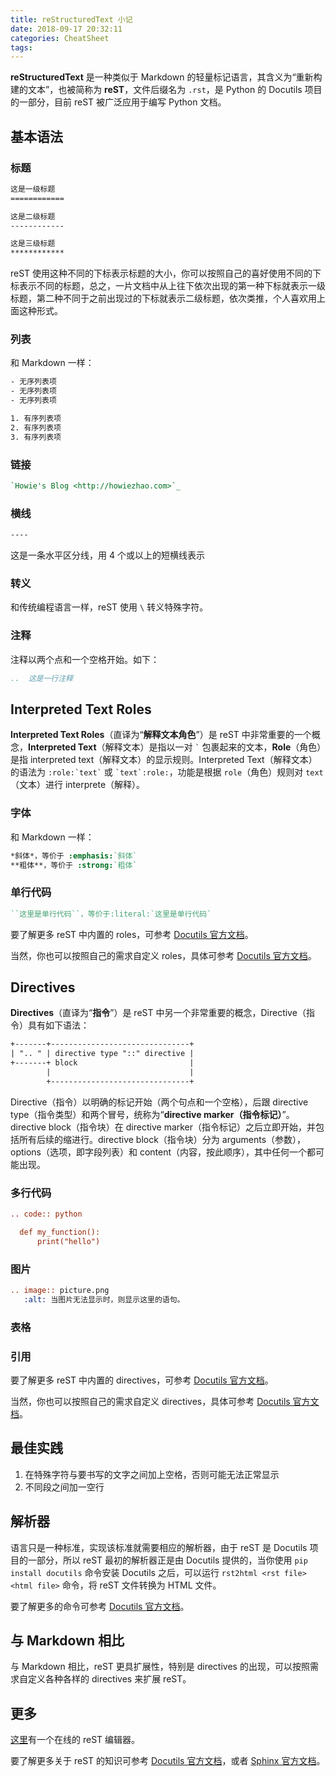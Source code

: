 ```yaml
---
title: reStructuredText 小记
date: 2018-09-17 20:32:11
categories: CheatSheet
tags:
---
```


**reStructuredText** 是一种类似于 Markdown 的轻量标记语言，其含义为“重新构建的文本”，也被简称为 **reST**，文件后缀名为 `.rst`，是 Python 的 Docutils 项目的一部分，目前 reST 被广泛应用于编写 Python 文档。

## 基本语法

### 标题

```reStructuredText
这是一级标题
============

这是二级标题
------------

这是三级标题
************
```

reST 使用这种不同的下标表示标题的大小，你可以按照自己的喜好使用不同的下标表示不同的标题，总之，一片文档中从上往下依次出现的第一种下标就表示一级标题，第二种不同于之前出现过的下标就表示二级标题，依次类推，个人喜欢用上面这种形式。
<!--more-->
### 列表

和 Markdown 一样：

```reStructuredText
- 无序列表项
- 无序列表项
- 无序列表项

1. 有序列表项
2. 有序列表项
3. 有序列表项
```

### 链接

```reStructuredText
`Howie's Blog <http://howiezhao.com>`_
```

### 横线

```reStructuredText
----
```

这是一条水平区分线，用 4 个或以上的短横线表示

### 转义

和传统编程语言一样，reST 使用 `\` 转义特殊字符。

### 注释

注释以两个点和一个空格开始。如下：

```reStructuredText
..  这是一行注释
```

## Interpreted Text Roles

**Interpreted Text Roles**（直译为“**解释文本角色**”）是 reST 中非常重要的一个概念，**Interpreted Text**（解释文本）是指以一对 <code>\`</code> 包裹起来的文本，**Role**（角色）是指 interpreted text（解释文本）的显示规则。Interpreted Text（解释文本）的语法为 <code>:role:\`text\`</code> 或 <code>\`text\`:role:</code>，功能是根据 `role`（角色）规则对 `text`（文本）进行 interprete（解释）。

### 字体

和 Markdown 一样：

```reStructuredText
*斜体*，等价于 :emphasis:`斜体`
**粗体**，等价于 :strong:`粗体`
```

### 单行代码

```reStructuredText
``这里是单行代码``，等价于:literal:`这里是单行代码`
```

要了解更多 reST 中内置的 roles，可参考 [Docutils 官方文档](http://docutils.sourceforge.net/docs/ref/rst/roles.html)。

当然，你也可以按照自己的需求自定义 roles，具体可参考 [Docutils 官方文档](http://docutils.sourceforge.net/docs/howto/rst-roles.html)。

## Directives

**Directives**（直译为“**指令**”）是 reST 中另一个非常重要的概念，Directive（指令）具有如下语法：

```reStructuredText
+-------+-------------------------------+
| ".. " | directive type "::" directive |
+-------+ block                         |
        |                               |
        +-------------------------------+
```

Directive（指令）以明确的标记开始（两个句点和一个空格），后跟 directive type（指令类型）和两个冒号，统称为“**directive marker（指令标记）**”。directive block（指令块）在 directive marker（指令标记）之后立即开始，并包括所有后续的缩进行。directive block（指令块）分为 arguments（参数），options（选项，即字段列表）和 content（内容，按此顺序），其中任何一个都可能出现。

### 多行代码

```reStructuredText
.. code:: python

  def my_function():
      print("hello")
```

### 图片

```reStructuredText
.. image:: picture.png
   :alt: 当图片无法显示时，则显示这里的语句。
```

### 表格

### 引用

要了解更多 reST 中内置的 directives，可参考 [Docutils 官方文档](http://docutils.sourceforge.net/docs/ref/rst/directives.html)。

当然，你也可以按照自己的需求自定义 directives，具体可参考 [Docutils 官方文档](http://docutils.sourceforge.net/docs/howto/rst-directives.html)。

## 最佳实践

1. 在特殊字符与要书写的文字之间加上空格，否则可能无法正常显示
2. 不同段之间加一空行

## 解析器

语言只是一种标准，实现该标准就需要相应的解析器，由于 reST 是 Docutils 项目的一部分，所以 reST 最初的解析器正是由 Docutils 提供的，当你使用 `pip install docutils` 命令安装 Docutils 之后，可以运行 `rst2html <rst file> <html file>` 命令，将 reST 文件转换为 HTML 文件。

要了解更多的命令可参考 [Docutils 官方文档](http://docutils.sourceforge.net/docs/user/tools.html)。

## 与 Markdown 相比

与 Markdown 相比，reST 更具扩展性，特别是 directives 的出现，可以按照需求自定义各种各样的 directives 来扩展 reST。

## 更多

[这里](http://rst.ninjs.org/)有一个在线的 reST 编辑器。

要了解更多关于 reST 的知识可参考 [Docutils 官方文档](http://docutils.sourceforge.net/rst.html)，或者 [Sphinx 官方文档](http://www.sphinx-doc.org/en/master/usage/restructuredtext/index.html)。
